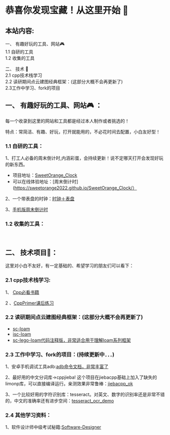 # 恭喜你发现宝藏！从这里开始 🚀

## 本站内容:
  一、 有趣好玩的工具、网站🎮     
      1.1 自研的工具  
      1.2 收集的工具  

  二、 技术 📡  
      2.1 cpp技术栈学习   
      2.2 读研期间点云建图经典框架：(这部分大概不会再更新了)  
      2.3工作中学习、fork的项目  


## 一、 有趣好玩的工具、网站🎮 ：

每一个收录到这里的网站和工具都是经过本人制作或者挑选的！

特点：常简洁、有趣、好玩，打开就能用的，不必花时间去配置，小白友好型！

### 1.1 自研的工具：

1、打工人必备的周末倒计时,内涵彩蛋，会持续更新！说不定哪天打开会发现好玩的新东西。  
+ 项目地址：[SweetOrange_Clock](https://sweetorange2022.github.io/SweetOrange_Clock/)
+ 可以在线体验地址：[周末倒计时](https://sweetorange2022.github.io/SweetOrange_Clock/）  
   
2、一个带表盘的时钟：[时钟＋表盘](https://sweetorange2022.github.io/clock/)　　

3、[手机版周末倒计时](https://github.com/sweetorange2022/Phone_Clock)  

### 1.2 收集的工具：


<br>

## 二、 技术项目📡：
  
这里对小白不友好，有一定基础的、希望学习的朋友们可以看下：  

### 2.1 cpp技术栈学习:
1、 [Cpp必看书籍]()  

2 、[CppPrimer课后练习](https://github.com/sweetorange2022/CppPrimer)
    

### 2.2 读研期间点云建图经典框架：(这部分大概不会再更新了)

   + [sc-loam](https://github.com/sweetorange2022/sc-loam)
   + [isc-loam ](https://github.com/sweetorange2022/isc-loam)
   + [sc-lego-loam代码注释版，非常适合用于理解loam系列框架](https://github.com/sweetorange2022/sc-lego-loam)
   
### 2.3 工作中学习、fork的项目：(持续更新中．．．)

1、安卓手机调试工具adb:[adb命令文档，非常丰富了](https://github.com/sweetorange2022/Adb_Cmd)  

2、最好用的中文分词库->cppjieba! 这个项目在jiebacpp基础上加入了缺失的limonp库，可以直接编译运行。亲测效果非常鲁棒：[jiebacpp_ok](https://github.com/sweetorange2022/jiebacpp_ok)

3、一个比较好用的字符识别库：tesseract。对英文、数字的识别率还是非常不错的，中文的准确率还有进步空间：[tesseract_ocr_demo ](https://github.com/sweetorange2022/tesseract_ocr_demo)
    
### 2.4 其他学习资料：

1、软件设计师中级考试秘籍:[Software-Designer](https://github.com/sweetorange2022/Software-Designer)
   
     

